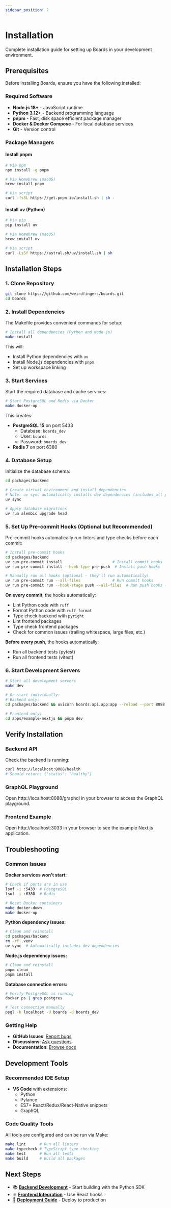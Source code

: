 ```yaml
---
sidebar_position: 2
---
```


# Installation

Complete installation guide for setting up Boards in your development environment.

## Prerequisites

Before installing Boards, ensure you have the following installed:

### Required Software

- **Node.js 18+** - JavaScript runtime
- **Python 3.12+** - Backend programming language
- **pnpm** - Fast, disk space efficient package manager
- **Docker & Docker Compose** - For local database services
- **Git** - Version control

### Package Managers

#### Install pnpm

```bash
# Via npm
npm install -g pnpm

# Via Homebrew (macOS)
brew install pnpm

# Via script
curl -fsSL https://get.pnpm.io/install.sh | sh -
```

#### Install uv (Python)

```bash
# Via pip
pip install uv

# Via Homebrew (macOS)
brew install uv

# Via script
curl -LsSf https://astral.sh/uv/install.sh | sh
```

## Installation Steps

### 1. Clone Repository

```bash
git clone https://github.com/weirdfingers/boards.git
cd boards
```

### 2. Install Dependencies

The Makefile provides convenient commands for setup:

```bash
# Install all dependencies (Python and Node.js)
make install
```

This will:

- Install Python dependencies with `uv`
- Install Node.js dependencies with `pnpm`
- Set up workspace linking

### 3. Start Services

Start the required database and cache services:

```bash
# Start PostgreSQL and Redis via Docker
make docker-up
```

This creates:

- **PostgreSQL 15** on port 5433
  - Database: `boards_dev`
  - User: `boards`
  - Password: `boards_dev`
- **Redis 7** on port 6380

### 4. Database Setup

Initialize the database schema:

```bash
cd packages/backend

# Create virtual environment and install dependencies
# Note: uv sync automatically installs dev dependencies (includes all providers/storage for typecheck)
uv sync

# Apply database migrations
uv run alembic upgrade head
```

### 5. Set Up Pre-commit Hooks (Optional but Recommended)

Pre-commit hooks automatically run linters and type checks before each commit:

```bash
# Install pre-commit hooks
cd packages/backend
uv run pre-commit install                      # Install commit hooks
uv run pre-commit install --hook-type pre-push  # Install push hooks

# Manually run all hooks (optional - they'll run automatically)
uv run pre-commit run --all-files              # Run commit hooks
uv run pre-commit run --hook-stage push --all-files  # Run push hooks (includes tests)
```

**On every commit**, the hooks automatically:

- Lint Python code with `ruff`
- Format Python code with `ruff format`
- Type check backend with `pyright`
- Lint frontend packages
- Type check frontend packages
- Check for common issues (trailing whitespace, large files, etc.)

**Before every push**, the hooks automatically:

- Run all backend tests (pytest)
- Run all frontend tests (vitest)

### 6. Start Development Servers

```bash
# Start all development servers
make dev

# Or start individually:
# Backend only:
cd packages/backend && uvicorn boards.api.app:app --reload --port 8088

# Frontend only:
cd apps/example-nextjs && pnpm dev
```

## Verify Installation

### Backend API

Check the backend is running:

```bash
curl http://localhost:8088/health
# Should return: {"status": "healthy"}
```

### GraphQL Playground

Open http://localhost:8088/graphql in your browser to access the GraphQL playground.

### Frontend Example

Open http://localhost:3033 in your browser to see the example Next.js application.

## Troubleshooting

### Common Issues

**Docker services won't start:**

```bash
# Check if ports are in use
lsof -i :5433  # PostgreSQL
lsof -i :6380  # Redis

# Reset Docker containers
make docker-down
make docker-up
```

**Python dependency issues:**

```bash
# Clean and reinstall
cd packages/backend
rm -rf .venv
uv sync  # Automatically includes dev dependencies
```

**Node.js dependency issues:**

```bash
# Clean and reinstall
pnpm clean
pnpm install
```

**Database connection errors:**

```bash
# Verify PostgreSQL is running
docker ps | grep postgres

# Test connection manually
psql -h localhost -U boards -d boards_dev
```

### Getting Help

- **GitHub Issues**: [Report bugs](https://github.com/weirdfingers/boards/issues)
- **Discussions**: [Ask questions](https://github.com/weirdfingers/boards/discussions)
- **Documentation**: [Browse docs](https://weirdfingers.github.io/boards/)

## Development Tools

### Recommended IDE Setup

- **VS Code** with extensions:
  - Python
  - Pylance
  - ES7+ React/Redux/React-Native snippets
  - GraphQL

### Code Quality Tools

All tools are configured and can be run via Make:

```bash
make lint      # Run all linters
make typecheck # TypeScript type checking
make test      # Run all tests
make build     # Build all packages
```

## Next Steps

- 📚 **[Backend Development](./backend/getting-started)** - Start building with the Python SDK
- ⚛️ **[Frontend Integration](./frontend/getting-started)** - Use React hooks
- 🚀 **[Deployment Guide](./deployment/overview)** - Deploy to production
